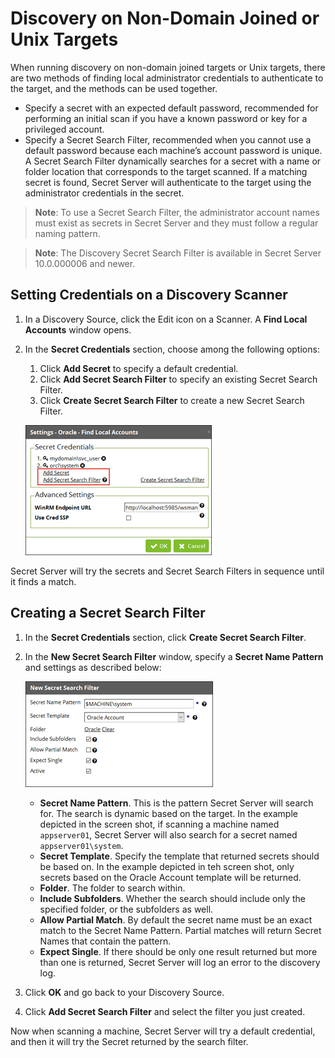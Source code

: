 [title]: # (Discovery on Non-Domain Joined or Unix Targets)
[tags]: # (discovery,secret search filter,non-domain joined,unix,target)
[priority]: # (1000)

# Discovery on Non-Domain Joined or Unix Targets

When running discovery on non-domain joined targets or Unix targets, there are two methods of finding local administrator credentials to authenticate to the target, and the methods can be used together.

* Specify a secret with an expected default password, recommended for performing an initial scan if you have a known password or key for a privileged account.
* Specify a Secret Search Filter, recommended when you cannot use a default password because each machine’s account password is unique. A Secret Search Filter dynamically searches for a secret with a name or folder location that corresponds to the target scanned. If a matching secret is found, Secret Server will authenticate to the target using the administrator credentials in the secret.

>**Note**: To use a Secret Search Filter, the administrator account names must exist as secrets in Secret Server and they must follow a regular naming pattern.

>**Note**: The Discovery Secret Search Filter is available in Secret Server 10.0.000006 and newer.

## Setting Credentials on a Discovery Scanner

1. In a Discovery Source, click the Edit icon on a Scanner. A **Find Local Accounts** window opens.
1. In the **Secret Credentials** section, choose among the following options:
   1. Click **Add Secret** to specify a default credential.
   1. Click **Add Secret Search Filter** to specify an existing Secret Search Filter.
   1. Click **Create Secret Search Filter** to create a new Secret Search Filter.

   ![secret-credentials](images/secret-credentials.png)

Secret Server will try the secrets and Secret Search Filters in sequence until it finds a match.

## Creating a Secret Search Filter

1. In the **Secret Credentials** section, click **Create Secret Search Filter**.
1. In the **New Secret Search Filter** window, specify a **Secret Name Pattern** and settings as described below:

   ![new-secret-search-filter](images/new-secret-search-filter.png)

   * **Secret Name Pattern**. This is the pattern Secret Server will search for. The search is dynamic based on the target. In the example depicted in the screen shot, if scanning a machine named `appserver01`, Secret Server will also search for a secret named `appserver01\system`.
   * **Secret Template**. Specify the template that returned secrets should be based on. In the example depicted in teh screen shot, only secrets based on the Oracle Account template will be returned.
   * **Folder**. The folder to search within.
   * **Include Subfolders**. Whether the search should include only the specified folder, or the subfolders as well.
   * **Allow Partial Match**. By default the secret name must be an exact match to the Secret Name Pattern. Partial matches will return Secret Names that contain the pattern.
   * **Expect Single**. If there should be only one result returned but more than one is returned, Secret Server will log an error to the discovery log.

1. Click **OK** and go back to your Discovery Source.
1. Click **Add Secret Search Filter** and select the filter you just created.

Now when scanning a machine, Secret Server will try a default credential, and then it will try the Secret returned by the search filter.
